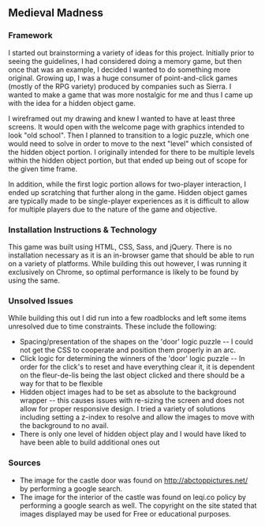 ## Medieval Madness

### Framework
I started out brainstorming a variety of ideas for this project. Initially prior to seeing the guidelines, I had considered doing a memory game, but then once that was an example, I decided I wanted to do something more original. Growing up, I was a huge consumer of point-and-click games (mostly of the RPG variety) produced by companies such as Sierra. I wanted to make a game that was more nostalgic for me and thus I came up with the idea for a hidden object game.

I wireframed out my drawing and knew I wanted to have at least three screens. It would open with the welcome page with graphics intended to look "old school". Then I planned to transition to a logic puzzle, which one would need to solve in order to move to the next "level" which consisted of the hidden object portion. I originally intended for there to be multiple levels within the hidden object portion, but that ended up being out of scope for the given time frame.

In addition, while the first logic portion allows for two-player interaction, I ended up scratching that further along in the game. Hidden object games are typically made to be single-player experiences as it is difficult to allow for multiple players due to the nature of the game and objective.

### Installation Instructions & Technology
This game was built using HTML, CSS, Sass, and jQuery. There is no installation necessary as it is an in-browser game that should be able to run on a variety of platforms. While building this out however, I was running it exclusively on Chrome, so optimal performance is likely to be found by using the same.

### Unsolved Issues
While building this out I did run into a few roadblocks and left some items unresolved due to time constraints. These include the following:
* Spacing/presentation of the shapes on the 'door' logic puzzle -- I could not get the CSS to cooperate and position them properly in an arc.
* Click logic for determining the winners of the 'door' logic puzzle -- In order for the click's to reset and have everything clear it, it is dependent on the fleur-de-lis being the last object clicked and there should be a way for that to be flexible
* Hidden object images had to be set as absolute to the background wrapper -- this causes issues with re-sizing the screen and does not allow for proper responsive design. I tried a variety of solutions including setting a z-index to resolve and allow the images to move with the background to no avail.
* There is only one level of hidden object play and I would have liked to have been able to build additional ones out

### Sources
* The image for the castle door was found on http://abctoppictures.net/ by performing a google search.
* The image for the interior of the castle was found on leqi.co policy by performing a google search as well. The copyright on the site stated that images displayed may be used for Free or educational purposes.
